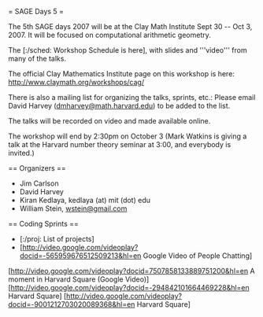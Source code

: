= SAGE Days 5 =

The 5th SAGE days 2007 will be at the Clay Math Institute Sept 30 -- Oct 3, 2007.  It will be focused on computational arithmetic geometry.

The [:/sched: Workshop Schedule is here], with slides and '''video''' from many of the talks.


The official Clay Mathematics Institute page on this workshop is here: http://www.claymath.org/workshops/cag/

There is also a mailing list for organizing the talks, sprints, etc.: Please email David Harvey (dmharvey@math.harvard.edu) to be added to the list. 

The talks will be recorded on video and made available online.

The workshop will end by 2:30pm on October 3 (Mark Watkins is giving a talk at the Harvard number theory seminar at 3:00, and everybody is invited.)

== Organizers ==

 * Jim Carlson
 * David Harvey
 * Kiran Kedlaya, kedlaya (at) mit (dot) edu
 * William Stein, wstein@gmail.com

== Coding Sprints ==
 * [:/proj: List of projects]
 * [http://video.google.com/videoplay?docid=-565959676512509213&hl=en Google Video of People Chatting]



[http://video.google.com/videoplay?docid=7507858133889751200&hl=en A moment in Harvard Square (Google Video)] 
[http://video.google.com/videoplay?docid=-294842101664469228&hl=en Harvard Square]
[http://video.google.com/videoplay?docid=-9001212703020089368&hl=en Harvard Square]
